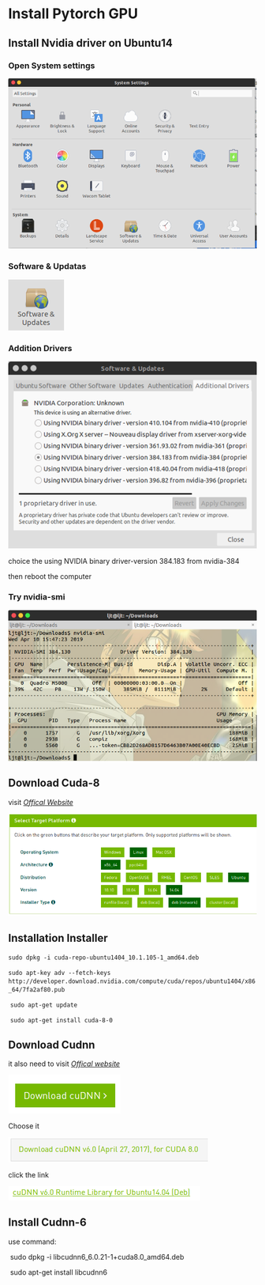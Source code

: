 #  Install Pytorch GPU 

## Install Nvidia driver on Ubuntu14

### Open System settings 

![settings](img/settings.png)

### Software & Updatas

![soft](img/software.png)

### Addition Drivers

![addition](img/addition.png)

choice the using NVIDIA binary driver-version 384.183 from nvidia-384

then reboot the computer

### Try nvidia-smi

![nvidia](img/nvidia.png)

## Download Cuda-8

visit [*Offical* *Website*](https://developer.nvidia.com/cuda-downloads) 

![offi](img/officalweb.png)

## Installation Installer

​	`sudo dpkg -i cuda-repo-ubuntu1404_10.1.105-1_amd64.deb`

​	`sudo apt-key adv --fetch-keys http://developer.download.nvidia.com/compute/cuda/repos/ubuntu1404/x86_64/7fa2af80.pub`

​	`sudo apt-get update`

​	`sudo apt-get install cuda-8-0`



## Download Cudnn

it also need to visit [*Offical website*](https://developer.nvidia.com/cudnn)

![cudann7](img/cudnn7.png)

Choose it

![cudnn6](img/cudnn6.png)

click the link

![runtime](img/runtime.png)

## Install Cudnn-6

use command:

​	sudo dpkg -i libcudnn6_6.0.21-1+cuda8.0_amd64.deb

​	sudo apt-get install libcudnn6








